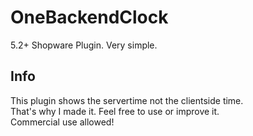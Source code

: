 # OneBackendClock
5.2+ Shopware Plugin. Very simple.

Info
--
This plugin shows the servertime not the clientside time.  
That's why I made it. Feel free to use or improve it.  
Commercial use allowed!

